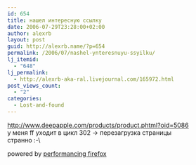 ```yaml
---
id: 654
title: нашел интересную ссылку
date: 2006-07-29T23:28:00+02:00
author: alexrb
layout: post
guid: http://alexrb.name/?p=654
permalink: /2006/07/nashel-ynteresnuyu-ssyilku/
lj_itemid:
  - "648"
lj_permalink:
  - http://alexrb-aka-ral.livejournal.com/165972.html
post_views_count:
  - "2"
categories:
  - Lost-and-found
---
```

http://www.deepapple.com/products/product.phtml?oid=5086  
у меня ff уходит в цикл 302 -> перезагрузка страницы  
странно :-\



<p class="poweredbyperformancing">
  powered by <a href="http://performancing.com/firefox">performancing firefox</a>
</p>